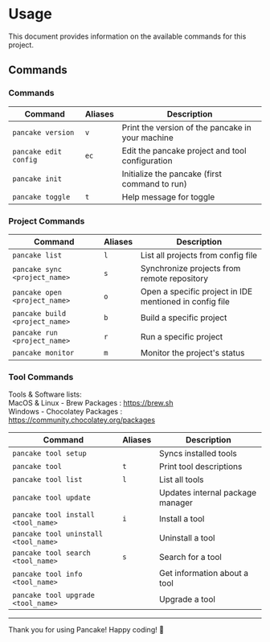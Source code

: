 # Usage

This document provides information on the available commands for this project.

## Commands

### Commands

| Command               | Aliases | Description                                      |
| --------------------- | ------- | ------------------------------------------------ |
| `pancake version`     | `v`     | Print the version of the pancake in your machine |
| `pancake edit config` | `ec`    | Edit the pancake project and tool configuration  |
| `pancake init`        |         | Initialize the pancake (first command to run)    |
| `pancake toggle`      | `t`     | Help message for toggle                          |

### Project Commands

| Command                        | Aliases | Description                                             |
| ------------------------------ | ------- | ------------------------------------------------------- |
| `pancake list`                 | `l`     | List all projects from config file                      |
| `pancake sync <project_name>`  | `s`     | Synchronize projects from remote repository             |
| `pancake open <project_name>`  | `o`     | Open a specific project in IDE mentioned in config file |
| `pancake build <project_name>` | `b`     | Build a specific project                                |
| `pancake run <project_name>`   | `r`     | Run a specific project                                  |
| `pancake monitor`              | `m`     | Monitor the project's status                            |

### Tool Commands
Tools & Software lists: \
MacOS & Linux - Brew Packages       : https://brew.sh \
Windows       - Chocolatey Packages : https://community.chocolatey.org/packages 

| Command                              | Aliases | Description                      |
| ------------------------------------ | ------- | -------------------------------- |
| `pancake tool setup`                 |         | Syncs installed tools            |
| `pancake tool`                       | `t`     | Print tool descriptions          |
| `pancake tool list`                  | `l`     | List all tools                   |
| `pancake tool update`                |         | Updates internal package manager |
| `pancake tool install <tool_name>`   | `i`     | Install a tool                   |
| `pancake tool uninstall <tool_name>` |         | Uninstall a tool                 |
| `pancake tool search <tool_name>`    | `s`     | Search for a tool                |
| `pancake tool info <tool_name>`      |         | Get information about a tool     |
| `pancake tool upgrade <tool_name>`   |         | Upgrade a tool                   |

---

Thank you for using Pancake! Happy coding! 🥞